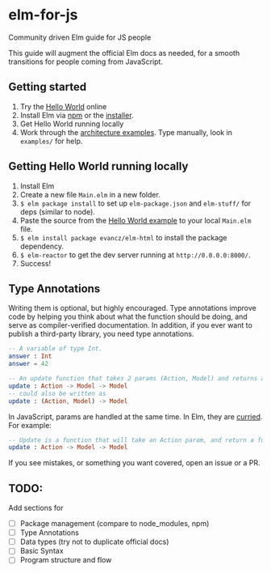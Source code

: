 # elm-for-js
Community driven Elm guide for JS people

This guide will augment the official Elm docs as needed, for a smooth transitions for people coming from JavaScript.

## Getting started
1. Try the [Hello World](http://elm-lang.org/try) online
2. Install Elm via [npm](https://www.npmjs.com/package/elm) or the [installer](http://elm-lang.org/install).
3. Get Hello World running locally
4. Work through the [architecture examples](https://github.com/evancz/elm-architecture-tutorial/#the-elm-architecture). Type manually, look in `examples/` for help.

## Getting Hello World running locally
1. Install Elm
2. Create a new file `Main.elm` in a new folder.
3. `$ elm package install` to set up `elm-package.json` and `elm-stuff/` for deps (similar to node).
4. Paste the source from the [Hello World example](http://elm-lang.org/examples/hello-html) to your local `Main.elm` file.
5. `$ elm install package evancz/elm-html` to install the package dependency.
6. `$ elm-reactor` to get the dev server running at `http://0.0.0.0:8000/`.
7. Success!

## Type Annotations

Writing them is optional, but highly encouraged. Type annotations improve code by helping you think about what the function should be doing, and serve as compiler-verified documentation. In addition, if you ever want to publish a third-party library, you need type annotations.

```elm
-- A variable of type Int.
answer : Int
answer = 42

-- An update function that takes 2 params (Action, Model) and returns a Model (last).
update : Action -> Model -> Model
-- could also be written as
update : (Action, Model) -> Model
```

In JavaScript, params are handled at the same time. In Elm, they are [curried](https://gist.github.com/jamischarles/3c22acd58e6d4ab26a41). For example:
```elm
-- Update is a function that will take an Action param, and return a function that will take a Model param. THAT fn will return a Model.
update : Action -> Model -> Model
```


If you see mistakes, or something you want covered, open an issue or a PR.

## TODO:
Add sections for
- [ ] Package management (compare to node_modules, npm)
- [ ] Type Annotations
- [ ] Data types (try not to duplicate official docs)
- [ ] Basic Syntax
- [ ] Program structure and flow
